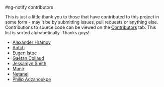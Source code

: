 #ng-notify contributors

This is just a little thank you to those that have contributed to this project in some form - may it be by submitting issues, pull requests or anything else.  Contributions to source code can be viewed on the [Contributors](https://github.com/matowens/ng-notify/graphs/contributors) tab.  This list is sorted alphabetically.  Thanks guys!

- [Alexander Hramov](https://github.com/fduch2k)
- [Antch](https://github.com/antch)
- [Eugen Istoc](https://github.com/genu)
- [Gaétan Collaud](https://github.com/gaetancollaud)
- [Jessamyn Smith](https://github.com/jessamynsmith)
- [Munir](https://github.com/mgoku)
- [Netanel](https://github.com/NetanelBasal)
- [Philip Adzanoukpe](https://github.com/epigos)
